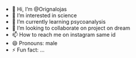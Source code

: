 - 👋 Hi, I’m @Orignalojas
- 👀 I’m interested in science
- 🌱 I’m currently learning psycoanalysis
- 💞️ I’m looking to collaborate on  project on dream
- 📫 How to reach me on instagram same id
- 😄 Pronouns: male
- ⚡ Fun fact: ...

<!---
Orignalojas/Orignalojas is a ✨ special ✨ repository because its `README.md` (this file) appears on your GitHub profile.
You can click the Preview link to take a look at your changes.
--->

